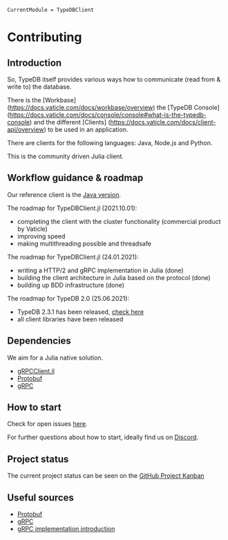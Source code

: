 ```@meta
CurrentModule = TypeDBClient
```

# Contributing

## Introduction

So, TypeDB itself provides various ways how to communicate (read from & write to) the database.

There is the [Workbase] (https://docs.vaticle.com/docs/workbase/overview) the [TypeDB Console] (https://docs.vaticle.com/docs/console/console#what-is-the-typedb-console) and the different [Clients] (https://docs.vaticle.com/docs/client-api/overview) to be used in an application.

There are clients for the following languages: Java, Node.js and Python.

This is the community driven Julia client.

## Workflow guidance & roadmap

Our reference client is the [Java version](https://docs.vaticle.com/docs/client-api/java).

The roadmap for TypeDBClient.jl (2021.10.01):

- completing the client with the cluster functionality (commercial product by Vaticle)
- improving speed
- making multithreading possible and threadsafe

The roadmap for TypeDBClient.jl (24.01.2021):

- writing a HTTP/2 and gRPC implementation in Julia (done)
- building the client architecture in Julia based on the protocol (done)
- building up BDD infrastructure (done)

The roadmap for TypeDB 2.0 (25.06.2021):

- TypeDB 2.3.1 has been released, [check here](https://github.com/vaticle/typedb/releases/tag/2.3.1)
- all client libraries have been released

## Dependencies

We aim for a Julia native solution.

- [gRPCClient.jl](https://github.com/JuliaComputing/gRPCClient.jl)
- [Protobuf](https://github.com/JuliaIO/ProtoBuf.jl)
- [gRPC](https://grpc.io/)

## How to start

Check for open issues [here](https://github.com/Humans-of-Julia/TypeDBClient.jl/issues).

For further questions about how to start, ideally find us on [Discord](https://discord.gg/NSYrYZQRyv).

## Project status

The current project status can be seen on the [GitHub Project Kanban](https://github.com/Humans-of-Julia/TypeDBClient.jl/projects/1)

## Useful sources

- [Protobuf](https://github.com/protocolbuffers/protobuf)
- [gRPC](https://grpc.io/)
- [gRPC implementation introduction](https://scotch.io/tutorials/implementing-remote-procedure-calls-with-grpc-and-protocol-buffers)
